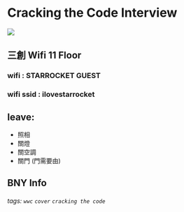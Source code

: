 # Cracking the Code Interview 

![](https://i.imgur.com/kBTMP1L.jpg)


## 三創 Wifi 11 Floor
### wifi : STARROCKET GUEST
### wifi ssid : ilovestarrocket
## leave:
+ 照相
+ 關燈
+ 關空調
+ 關門 (門需要由)

## BNY Info

###### tags: `wwc` `cover` `cracking the code`